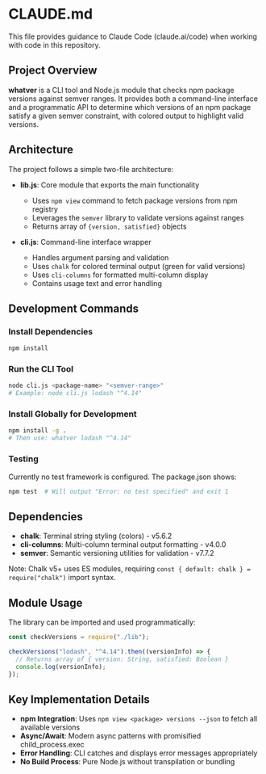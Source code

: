 # CLAUDE.md

This file provides guidance to Claude Code (claude.ai/code) when working with code in this repository.

## Project Overview

**whatver** is a CLI tool and Node.js module that checks npm package versions against semver ranges. It provides both a command-line interface and a programmatic API to determine which versions of an npm package satisfy a given semver constraint, with colored output to highlight valid versions.

## Architecture

The project follows a simple two-file architecture:

- **lib.js**: Core module that exports the main functionality
  - Uses `npm view` command to fetch package versions from npm registry
  - Leverages the `semver` library to validate versions against ranges
  - Returns array of `{version, satisfied}` objects
  
- **cli.js**: Command-line interface wrapper
  - Handles argument parsing and validation  
  - Uses `chalk` for colored terminal output (green for valid versions)
  - Uses `cli-columns` for formatted multi-column display
  - Contains usage text and error handling

## Development Commands

### Install Dependencies
```bash
npm install
```

### Run the CLI Tool
```bash
node cli.js <package-name> "<semver-range>"
# Example: node cli.js lodash "^4.14"
```

### Install Globally for Development
```bash
npm install -g .
# Then use: whatver lodash "^4.14"
```

### Testing
Currently no test framework is configured. The package.json shows:
```bash
npm test  # Will output "Error: no test specified" and exit 1
```

## Dependencies

- **chalk**: Terminal string styling (colors) - v5.6.2
- **cli-columns**: Multi-column terminal output formatting - v4.0.0
- **semver**: Semantic versioning utilities for validation - v7.7.2

Note: Chalk v5+ uses ES modules, requiring `const { default: chalk } = require("chalk")` import syntax.

## Module Usage

The library can be imported and used programmatically:

```javascript
const checkVersions = require("./lib");

checkVersions("lodash", "^4.14").then((versionInfo) => {
  // Returns array of { version: String, satisfied: Boolean }
  console.log(versionInfo);
});
```

## Key Implementation Details

- **npm Integration**: Uses `npm view <package> versions --json` to fetch all available versions
- **Async/Await**: Modern async patterns with promisified child_process.exec
- **Error Handling**: CLI catches and displays error messages appropriately
- **No Build Process**: Pure Node.js without transpilation or bundling